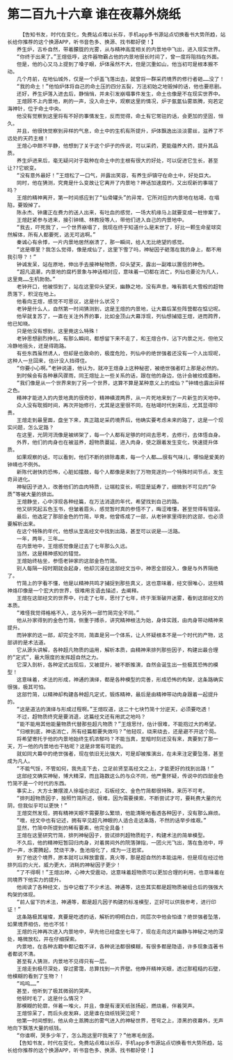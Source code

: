 # 第二百九十六章 谁在夜幕外烧纸
        【告知书友，时代在变化，免费站点难以长存，手机app多书源站点切换看书大势所趋，站长给你推荐的这个换源APP，听书音色多、换源、找书都好使！】
       养生炉，古朴自然，带着朦胧的光雾，从与精神高度相关的内景地中飞出，进入现实世界。
       “你终于出来了。”王煊低呼，这件器物霸占他的内景地很长时间了，曾一度将阻挡在外面。
       但是，他的心又马上提到了嗓子眼，炉体虽然不大，但是沉重如山，他当初可是根本搬不动。
       几个月前，在地仙城外，仅是一个炉盖飞落出去，就曾将一群采药境界的修行者砸……没了！
       “我的命土！”他怕炉体将自己的命土压的四分五裂，万法初始之地毁掉的话，他也要悲剧。
       还好，养生炉落入进去后，静悄悄，并未引发崩塌事件发生，命土也像是不在现实世界中。
       王煊顾不上内景地，刷的一声，没入命土中，观察这里的情况，炉子氤氲仙雾蒸腾，宛若定海神针，位于命土中央。
       他没有觉察到这里将有不好的事情发生，反而觉得，命土有它常驻的话，会更加的坚固，恒久。
       并且，他很快觉察到异样的气息，命土中的生机有所提升，炉体飘逸出淡淡雾丝，滋养了不远处的天药主根！
       王煊心中颇不平静，他想到了关于这个炉子的传说，可以采药，更能蕴养大药，提升其品质。
       养生炉进来后，毫无疑问对于栽种在命土中的主根有很大的好处，可以促进它生长，甚至让??它蜕变。
       “没有意外最好！”王煊松了一口气，并露出笑容，有养生炉镇守在命土中，好处巨大。
       同时，他在猜测，究竟是什么变故让它离开了内景地？神话加速腐朽，又出现新的事端了吗？
       王煊的精神离开，第一时间感应到了“仙骨罐头”的异常，它所对应的内景地在枯竭，在塌陷，要毁掉了。
       陈永杰、钟庸正在费力的送人出来，有吐血的感觉，一场大机缘马上就要变成一桩惨案了。
       王煊赶紧参与进来，接引钟晴、林教授等人，带他们进入自己的内景地中。
       “我去，吓死我了，一个世界崩塌了，我现在终于知道什么是末世了，好比一颗生命星球突然解体，所有人都要死，逃无可逃啊。”
       秦诚心有余悸，一片内景地居然崩溃了，那一瞬间，给人无比绝望的感觉。
       “这是哪里？我怎么觉得，像是成仙了，这里下雪了吗，神秘因子砸落在我的身上，都不用我引导？！”
       钟诚发呆，站在原地，伸出手去接神秘物质，仰头望天，露出一副难以置信的神色。
       “超凡退潮，内景地的腐朽景象与神话相对应，意味着一切都在消亡，列仙也要沦为凡人，这里竟……生机勃勃。”
       老钟开口，他被惊到了，站在这里仰头望天，幽静之地，没有声息，唯有鹅毛大雪般的超物质落下，积淀在地上。
       他看向王煊，感觉不可思议，这是什么状况？
       老钟是什么人，自然第一时间猜测到，这是王煊的内景地，让大幕后某些阵营都在惦记呢。
       他早就复苏了，一直在关注外界的事，比如金顶山大幕浮现，列仙想捕猎王煊，进而跨界，他已知晓。
       只是他没有想到，这里竟这么特殊！
       老钟思想剧烈挣扎，有那么瞬间，都想留下来不走了，和王煊合作，沾下内景之光，但他又冷静地摇头，还是得跑路。
       有些东西虽然诱人，但却是也致命的，极度危险，列仙中的绝世强者还没有一个人出现呢，这种人一旦回来，估计没人挡得住。
       “你要小心啊。”老钟说道，他认为，就冲王煊身上这种秘密，被绝世强者盯上那是必然的。
       到时候会有各种暴风骤雨，同王煊扯上一些关系的话，跟在他的身边，估计会被绞成齑粉。
       “我们像是从一个世界来到了另一个世界，这算不算是某种意义上的成仙？”钟晴也露出异样之色。
       精神才能进入的内景地真的很奇妙，精神横渡两界，从一片死地来到了一片新生的天地中。
       众人没有耽搁时间，再次开始修行，尤其是这里很不同，在枯竭时代到来后，尤其显得珍贵。
       王煊走到最里面，盘坐下来，真正踏足采药境界后，他确实要考虑未来的路了，这是一个现实问题，怎么定路？
       在这里，光阴河流像是被绑架了，每一个人都有足够的时间去思考，去修行，去体悟自身。
       外界，他们的肉身也在被滋养，超物质蔓延，进入肉身，使之跟着发生变化，快速提升体质。
       如果观察的话，可以看到，他们不断的排除毒素，每一个人都……很有气味儿，哪怕是爱美的钟晴也不例外。
       新陈代谢快的恐怖，心脏如擂鼓，每个人都像是来到了万物竞逐的一个特殊时间节点，发生奇异进化。
       神秘因子进入，改善他们的血肉特质，让端粒变长，明显是延寿了，细微到不可见的“杂质”等被大量的排出。
       王煊静坐，心中浮现各种经篇，在万法消退的年代，希望找到自己的路。
       他又研究起五色玉书，但皱着眉头，感觉暂时真的参悟不了，晦涩难懂，甚至觉得有错误。
       最后，他选定了那部金色的竹简，毕竟，他曾练成了一部，从老钟家里得到的这部，也必须要解析出来。
       在这个特殊的年代，他想从至高经文中找到出路，甚至可以说是——活路。
       一年，两年，三年……
       在内景地中，王煊感觉像是过去了七年那么久远。
       当然，这是精神感知的错觉。
       王煊始终枯坐，参悟老钟家的这部金色竹简。
       别人每隔一段时期就会起身，他却沉浸在这部经文当中，神思全部投入，像是与外界隔绝了。
       竹简上的字看不懂，他是以精神共鸣才捕捉到那些真义，这也意味着，经文很唯心，这些精神烙印像是一个宏大的世界，很难用言语去描述，去阐释。
       王煊在这部经文的世界中，行走了七年，思忖了七年，终于渐渐破开迷雾，看到这部经文的本质。
       “难怪我觉得格格不入，这与另外一部竹简完全不同。”
       他从孙家得到的金色竹简，侧重于搏杀，讲究精神根法为始，身体实践，由肉身带动精神来提升。
       而钟家的这一部，却完全不同，简直是另一个体系，让人怀疑根本不是一个时代的产物，这部讲的是术法道。
       它从源头讲解，各种超凡物质的运用，解析本质，由精神来排列那些因子，构建出最合理的“定式”，最大限度的发挥超自然之力。
       它深入剖析，各种定式出现后，又被提升，被不断推演，自然会诞生出一些极其恐怖的模型！
       这意味着，术法的形成，神通的演绎，都是各种模型的完善，形成恐怖的构架，这条路确实很强，极其可怕。
       这部竹简，以精神却构建各种超凡定式，锻炼精神，最后是由精神带动肉身跟着一起提升的。
       “这是道法的演绎与形成过程啊。”王煊叹道，这二十七块竹简十分逆天，必须要吃透！
       不过，超物质终究是要消退，这篇经文还有用武之地吗？
       “能不能用其他能量物质代替那些超凡物质？”王煊思忖，估计很难，不能抱过大的希望。
       “归根到底，神话消亡，所有经篇都要失效吗？”他轻叹，绕来绕去，还是避不开这个局。
       将希望寄托于他的内景地始终生机浓郁吗？不能当真，至暗时刻还没有来，真要到了那一天，万一他的内景地也干枯呢？这是非常有可能的。
       就如同大幕中的绝世强者，现在依旧无比强大，可是却被推演出，在未来注定要坠落，甚至成为凡人。
       “不能气馁，不管如何，我先走下去，立足前贤至高经文之上，才能更好的找到出路！”
       这部经文确实神秘，博大精深，而且路数这么的与众不同，他严重怀疑，传说中的四部金色竹简不是一个时代的东西。
       事实上，大方士兼摆渡人徐福也说过，石板经文、金色竹简都很特殊，来历不可考。
       “排列超物质因子，按照竹简所述，很难，因为需要摸索，不断尝试才可，要耗费大量的光阴，但我似乎可以更快！”
       王煊突然发现，拥有精神天眼不需要那么繁琐，他能清晰地看透各种因子，没有那么麻烦。
       “哦，经文中也有记述，拥有罕见超凡神眼的人适合走这条路，不然的话举步维艰。”
       显然，竹简中所提到的稀有要素，他完全具备！
       王煊在这里研究竹简，排列神秘因子，尝试排列超物质粒子，构建术法的简单模型。
       不久后，他的精神短暂回归肉身，对着房间外的院落弹指，一团火光飞出，落在鱼池中，呼的一声，水雾腾起，焚烧干净，鱼池熔化了，成为一汪岩浆。
       到了他这个境界，原本就可以释放雷霆，真火等，那是超自然的本能运用，但是现在经过他排列后的火光，威力更大，消耗的神秘因子更少！
       “了不得啊！”王煊出神，心神大受震动，这意味着超物质可以更加合理的利用，也意味着在同境界下他实力的提升。
       他阅读了各种经文，当中记载了不少术法、神通等，这些其实都是超物质被组合后的强强大构架的体现。
       “前人留下的术法，神通等，都是超凡因子构建的标准模型，正好可以供我参考，进行印证！”
       这条路极其璀璨，真要是吃透的话，解析的明明白白，同层次中他会怕谁？绝世强者坠落，如果境界相仿，他也不怵！
       王煊的元神再次进入内景地中，早先他已经盘坐七年了，现在走向这片幽静与神秘之地的深处，略微放松，并在仔细探索。
       内景地，在各种古籍中都记载不详，各种说法都很模糊，有很多都是隐语，许多现象连著书者都说不清。
       甚至有人猜测，内景地不见得只有一层。
       王煊走到极尽深处，穿过雾霭，总算找到一片界壁。他睁开精神天眼，透过那粗糙的石壁，他模糊的看到了生物？！
       “呜呜……”
       甚至，他听到了极其微弱的哭声。
       他顿时毛了，这是什么情况？
       那模糊的轮廓，伴着一堆火，并且，像是有漫天纸张扬起，燃烧着，伴着哭声。
       王煊惊呆了，而后头皮发麻，这是谁在烧纸钱哭泣呢？
       他第一时间想到，他从命土蒸腾出的雾气进入的神秘世界，苍穹之上，漆黑的夜幕外，无声地向下飘落大量的纸钱。
       “你谁啊，哭多少年了，怎么跑这里吓我来了？”他寒毛倒竖。
       【告知书友，时代在变化，免费站点难以长存，手机app多书源站点切换看书大势所趋，站长给你推荐的这个换源APP，听书音色多、换源、找书都好使！】